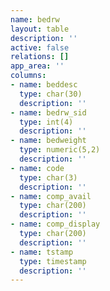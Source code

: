 ```yaml
---
name: bedrw
layout: table
description: ''
active: false
relations: []
app_area: ''
columns:
- name: beddesc
  type: char(30)
  description: ''
- name: bedrw_sid
  type: int(4)
  description: ''
- name: bedweight
  type: numeric(5,2)
  description: ''
- name: code
  type: char(3)
  description: ''
- name: comp_avail
  type: char(200)
  description: ''
- name: comp_display
  type: char(200)
  description: ''
- name: tstamp
  type: timestamp
  description: ''
---
```


